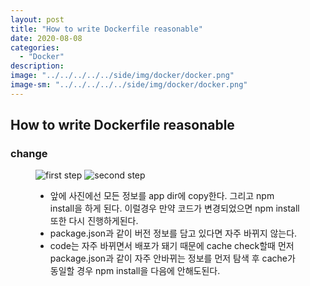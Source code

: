 ```yaml
---
layout: post
title: "How to write Dockerfile reasonable"
date: 2020-08-08
categories:
  - "Docker"
description:
image: "../../../../../side/img/docker/docker.png"
image-sm: "../../../../../side/img/docker/docker.png"
---
```

<h2>How to write Dockerfile reasonable</h2>

<h3>change</h3>
<figure>
  	<img src="../../../../../side/img/docker/before-nodejs-dockerfile.png" alt="first step"/>
	<img src="../../../../../side/img/docker/after-nodejs-dockerfile.png" alt="second step"/>
	<ul>
		<li>앞에 사진에선 모든 정보를 app dir에 copy한다. 그리고 npm install을 하게 된다. 이럴경우 만약 코드가 변경되었으면 npm install또한 다시 진행하게된다.</li>
		<li>package.json과 같이 버전 정보를 담고 있다면 자주 바뀌지 않는다.</li>
		<li>code는 자주 바뀌면서 배포가 돼기 때문에 cache check할때 먼저 package.json과 같이 자주 안바뀌는 정보를 먼저 탐색 후 cache가 동일할 경우 npm install을 다음에 안해도된다.</li>
	</ul>
</figure>